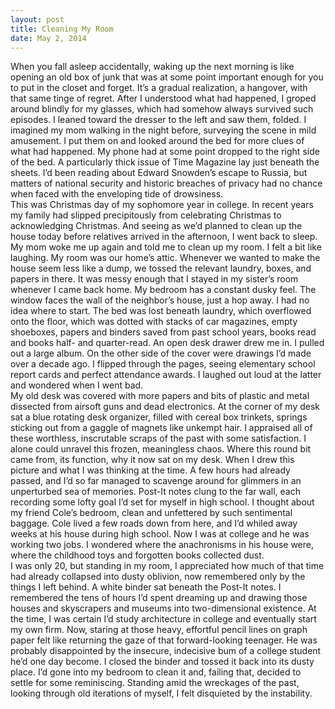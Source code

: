 ```yaml
---
layout: post
title: Cleaning My Room
date: May 2, 2014
---
```


When you fall asleep accidentally, waking up the next morning is like opening an old box of junk that was at some point important enough for you to put in the closet and forget. It’s a gradual realization, a hangover, with that same tinge of regret. After I understood what had happened, I groped around blindly for my glasses, which had somehow always survived such episodes. I leaned toward the dresser to the left and saw them, folded. I imagined my mom walking in the night before, surveying the scene in mild amusement. I put them on and looked around the bed for more clues of what had happened. My phone had at some point dropped to the right side of the bed. A particularly thick issue of Time Magazine lay just beneath the sheets. I’d been reading about Edward Snowden’s escape to Russia, but matters of national security and historic breaches of privacy had no chance when faced with the enveloping tide of drowsiness.  
This was Christmas day of my sophomore year in college. In recent years my family had slipped precipitously from celebrating Christmas to acknowledging Christmas. And seeing as we’d planned to clean up the house today before relatives arrived in the afternoon, I went back to sleep. My mom woke me up again and told me to clean up my room. I felt a bit like laughing. My room was our home’s attic. Whenever we wanted to make the house seem less like a dump, we tossed the relevant laundry, boxes, and papers in there. It was messy enough that I stayed in my sister’s room whenever I came back home. My bedroom has a constant dusky feel. The window faces the wall of the neighbor’s house, just a hop away. I had no idea where to start. The bed was lost beneath laundry, which overflowed onto the floor, which was dotted with stacks of car magazines, empty shoeboxes, papers and binders saved from past school years, books read and books half- and quarter-read. An open desk drawer drew me in. I pulled out a large album. On the other side of the cover were drawings I’d made over a decade ago. I flipped through the pages, seeing elementary school report cards and perfect attendance awards. I laughed out loud at the latter and wondered when I went bad.  
My old desk was covered with more papers and bits of plastic and metal dissected from airsoft guns and dead electronics. At the corner of my desk sat a blue rotating desk organizer, filled with cereal box trinkets, springs sticking out from a gaggle of magnets like unkempt hair. I appraised all of these worthless, inscrutable scraps of the past with some satisfaction. I alone could unravel this frozen, meaningless chaos. Where this round bit came from, its function, why it now sat on my desk. When I drew this picture and what I was thinking at the time. A few hours had already passed, and I’d so far managed to scavenge around for glimmers in an unperturbed sea of memories. Post-It notes clung to the far wall, each recording some lofty goal I’d set for myself in high school. I thought about my friend Cole’s bedroom, clean and unfettered by such sentimental baggage. Cole lived a few roads down from here, and I’d whiled away weeks at his house during high school. Now I was at college and he was working two jobs. I wondered where the anachronisms in his house were, where the childhood toys and forgotten books collected dust.  
I was only 20, but standing in my room, I appreciated how much of that time had already collapsed into dusty oblivion, now remembered only by the things I left behind. A white binder sat beneath the Post-It notes. I remembered the tens of hours I’d spent dreaming up and drawing those houses and skyscrapers and museums into two-dimensional existence. At the time, I was certain I’d study architecture in college and eventually start my own firm. Now, staring at those heavy, effortful pencil lines on graph paper felt like returning the gaze of that forward-looking teenager. He was probably disappointed by the insecure, indecisive bum of a college student he’d one day become. I closed the binder and tossed it back into its dusty place. I’d gone into my bedroom to clean it and, failing that, decided to settle for some reminiscing. Standing amid the wreckages of the past, looking through old iterations of myself, I felt disquieted by the instability.